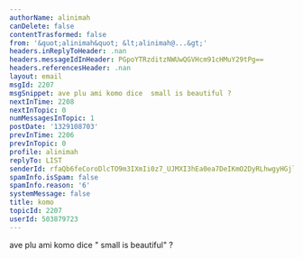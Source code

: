 ```yaml
---
authorName: alinimah
canDelete: false
contentTrasformed: false
from: '&quot;alinimah&quot; &lt;alinimah@...&gt;'
headers.inReplyToHeader: .nan
headers.messageIdInHeader: PGpoYTRzditzNWUwQGVHcm91cHMuY29tPg==
headers.referencesHeader: .nan
layout: email
msgId: 2207
msgSnippet: ave plu ami komo dice  small is beautiful ?
nextInTime: 2208
nextInTopic: 0
numMessagesInTopic: 1
postDate: '1329108703'
prevInTime: 2206
prevInTopic: 0
profile: alinimah
replyTo: LIST
senderId: rfaQb6feCoroDlcTO9m3IXmIi0z7_UJMXI3hEa0ea7DeIKmO2DyRLhwgyHGjluHE1Jjp-WtPUoNhBiWXRr2Ag6pQoSA3jA
spamInfo.isSpam: false
spamInfo.reason: '6'
systemMessage: false
title: komo
topicId: 2207
userId: 503879723
---
```


ave plu ami
komo dice " small is beautiful" ?




